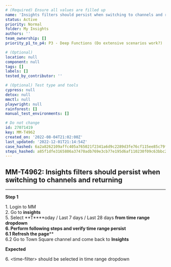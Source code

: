 ```yaml
---
# (Required) Ensure all values are filled up
name: 'Insights filters should persist when switching to channels and returning'
status: Active
priority: Normal
folder: My Insights
authors: ''
team_ownership: []
priority_p1_to_p4: P3 - Deep Functions (Do extensive scenarios work?)

# (Optional)
location: null
component: null
tags: []
labels: []
tested_by_contributor: ''

# (Optional) Test type and tools
cypress: null
detox: null
mmctl: null
playwright: null
rainforest: []
manual_test_environments: []

# Do not change
id: 27071419
key: MM-T4962
created_on: '2022-08-04T21:02:00Z'
last_updated: '2022-12-01T21:14:54Z'
case_hashed: 6a2a8262109affc405a765021f2341a6d9c2289d3fe76cf115ee85c79fc5d69fcbf29789e9eeda4f38ed896ac33492ba
steps_hashed: a85f1dfe3165806a37470adb769e3cb77e195d6af110230f09c63bbc2cfab5bc284cd9f8fffdce453fa9655b53b378e0
---
```


<!-- (Auto-generated) Based on frontmatter's "key" and "name" -->

## MM-T4962: Insights filters should persist when switching to channels and returning

---

**Step 1**

1\. Login to MM\
2\. Go to **insights**\
5\. Select \*\*T\*\*\*\*oday / Last 7 days / Last 28 days **from time range dropdown\
6\. Perform following steps and verify time range persist\
6.1 Refresh the page**\*\*\
6.2 Go to Town Square channel and come back to **Insights**

**Expected**

6\. \<time-filter> should be selected in time range dropdown
